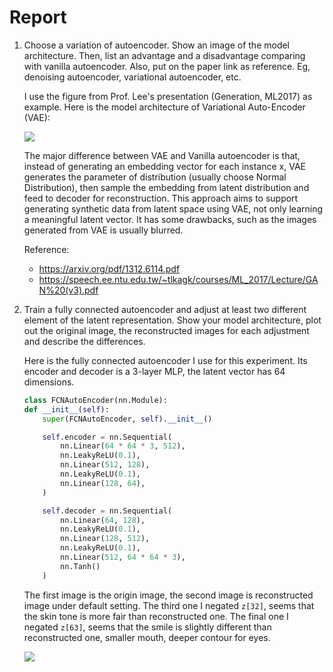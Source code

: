 # Report

1. Choose a variation of autoencoder. Show an image of the model architecture. Then, list an advantage and a disadvantage comparing with vanilla autoencoder. Also, put on the paper link as reference. Eg, denoising autoencoder, variational autoencoder, etc.

    I use the figure from Prof. Lee's presentation (Generation, ML2017) as example. Here is the model architecture of Variational Auto-Encoder (VAE):

    ![](vae-2017-hungyi-lee.png)

    The major difference between VAE and Vanilla autoencoder is that, instead of generating an embedding vector for each instance x, VAE generates the parameter of distribution (usually choose Normal Distribution), then sample the embedding from latent distribution and feed to decoder for reconstruction. This approach aims to support generating synthetic data from latent space using VAE, not only learning a meaningful latent vector. It has some drawbacks, such as the images generated from VAE is usually blurred.

    Reference:
    - https://arxiv.org/pdf/1312.6114.pdf
    - https://speech.ee.ntu.edu.tw/~tlkagk/courses/ML_2017/Lecture/GAN%20(v3).pdf

2. Train a fully connected autoencoder and adjust at least two different element of the latent representation. Show your model architecture, plot out the original image, the reconstructed images for each adjustment and describe the differences.

    Here is the fully connected autoencoder I use for this experiment. Its encoder and decoder is a 3-layer MLP, the latent vector has 64 dimensions.

    ```Python
    class FCNAutoEncoder(nn.Module):
    def __init__(self):
        super(FCNAutoEncoder, self).__init__()

        self.encoder = nn.Sequential(
            nn.Linear(64 * 64 * 3, 512),
            nn.LeakyReLU(0.1),
            nn.Linear(512, 128),
            nn.LeakyReLU(0.1),
            nn.Linear(128, 64),
        )

        self.decoder = nn.Sequential(
            nn.Linear(64, 128),
            nn.LeakyReLU(0.1),
            nn.Linear(128, 512),
            nn.LeakyReLU(0.1),
            nn.Linear(512, 64 * 64 * 3),
            nn.Tanh()
        )
    ```

    The first image is the origin image, the second image is reconstructed image under default setting. The third one I negated `z[32]`, seems that the skin tone is more fair than reconstructed one. The final one I negated `z[63]`, seems that the smile is slightly different than reconstructed one, smaller mouth, deeper contour for eyes.

    ![](./demo.png)
